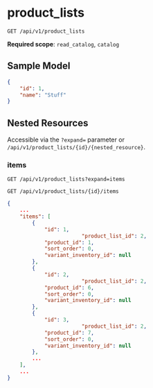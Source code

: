product_lists
=============

```shell
GET /api/v1/product_lists
```

**Required scope**: `read_catalog`, `catalog`

Sample Model
------------

```json
{
	"id": 1,
	"name": "Stuff"
}
```

Nested Resources
----------------

Accessible via the `?expand=` parameter or `/api/v1/product_lists/{id}/{nested_resource}`.

### items

```shell
GET /api/v1/product_lists?expand=items
```

```shell
GET /api/v1/product_lists/{id}/items
```

```json
{
	...
	"items": [
		{
			"id": 1,
                        "product_list_id": 2,
			"product_id": 1,
			"sort_order": 0,
			"variant_inventory_id": null
		},
		{
			"id": 2,
                        "product_list_id": 2,
			"product_id": 6,
			"sort_order": 0,
			"variant_inventory_id": null
		},
		{
			"id": 3,
                        "product_list_id": 2,
			"product_id": 7,
			"sort_order": 0,
			"variant_inventory_id": null
		},
		...
	],
	...
}
```
